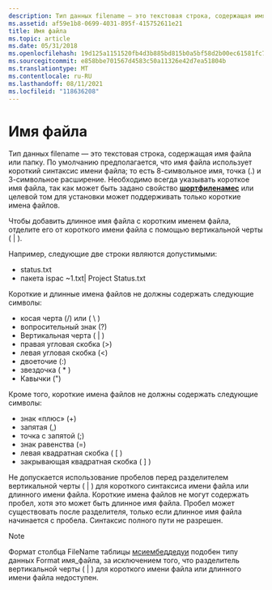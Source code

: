 ```yaml
---
description: Тип данных filename — это текстовая строка, содержащая имя файла или папку.
ms.assetid: af59e1b8-0699-4031-895f-415752611e21
title: Имя файла
ms.topic: article
ms.date: 05/31/2018
ms.openlocfilehash: 19d125a1151520fb4d3b885bd815b0a5bf58d2b00ec61581fc7773f1da1bd29e
ms.sourcegitcommit: e858bbe701567d4583c50a11326e42d7ea51804b
ms.translationtype: MT
ms.contentlocale: ru-RU
ms.lasthandoff: 08/11/2021
ms.locfileid: "118636208"
---
```

# <a name="filename"></a>Имя файла

Тип данных filename — это текстовая строка, содержащая имя файла или папку. По умолчанию предполагается, что имя файла использует короткий синтаксис имени файла; то есть 8-символьное имя, точка (.) и 3-символьное расширение. Необходимо всегда указывать короткое имя файла, так как может быть задано свойство [**шортфиленамес**](shortfilenames.md) или целевой том для установки может поддерживать только короткие имена файлов.

Чтобы добавить длинное имя файла с коротким именем файла, отделите его от короткого имени файла с помощью вертикальной черты ( \| ).

Например, следующие две строки являются допустимыми:

-   status.txt
-   пакета ispac ~1.txt\| Project Status.txt

Короткие и длинные имена файлов не должны содержать следующие символы:

-   косая черта (/) или ( \\ )
-   вопросительный знак (?)
-   Вертикальная черта ( \| )
-   правая угловая скобка (>)
-   левая угловая скобка (<)
-   двоеточие (:)
-   звездочка ( \* )
-   Кавычки (")

Кроме того, короткие имена файлов не должны содержать следующие символы:

-   знак «плюс» (+)
-   запятая (,)
-   точка с запятой (;)
-   знак равенства (=)
-   левая квадратная скобка ( \[ )
-   закрывающая квадратная скобка ( \] )

Не допускается использование пробелов перед разделителем вертикальной черты ( \| ) для короткого синтаксиса имени файла или длинного имени файла. Короткие имена файлов не могут содержать пробел, хотя это может быть длинное имя файла. Пробел может существовать после разделителя, только если длинное имя файла начинается с пробела. Синтаксис полного пути не разрешен.

> [!Note]  
> Формат столбца FileName таблицы [мсиембеддедуи](msiembeddedui-table.md) подобен типу данных Format имя_файла, за исключением того, что разделитель вертикальной черты ( \| ) для короткого имени файла или длинного имени файла недоступен.

 

 

 



